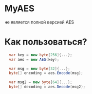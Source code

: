 # MyAES
не является полной версией AES
# Как пользоваться?
```c#
  var key = new byte[256]{...};
  var aes = new AES(key);
  
  var msg = new byte[32]{...};
  byte[] encoding = aes.Encode(msg);
  
  var msg2 = new byte[64]{...};
  byte[] decoding = aes.Decode(msg2);
```
